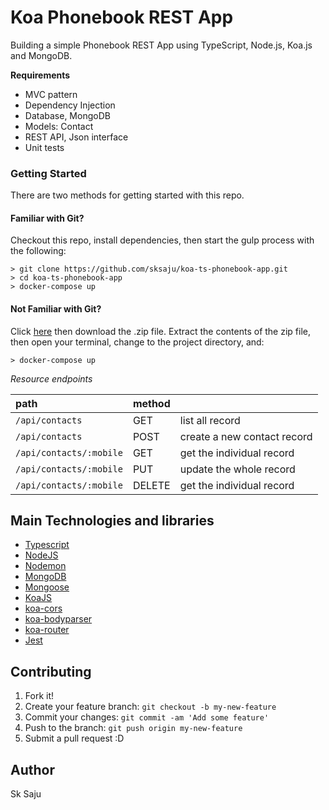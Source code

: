 # Koa Phonebook REST App
Building a simple Phonebook REST App using TypeScript, Node.js, Koa.js and MongoDB.

**Requirements**

* MVC pattern
* Dependency Injection
* Database, MongoDB
* Models: Contact
* REST API, Json interface
* Unit tests

### Getting Started

There are two methods for getting started with this repo.

#### Familiar with Git?
Checkout this repo, install dependencies, then start the gulp process with the following:

```
> git clone https://github.com/sksaju/koa-ts-phonebook-app.git
> cd koa-ts-phonebook-app 
> docker-compose up
```

#### Not Familiar with Git?
Click [here](https://github.com/sksaju/koa-ts-phonebook-app/releases/) then download the .zip file.  Extract the contents of the zip file, then open your terminal, change to the project directory, and:

```
> docker-compose up
```

*Resource endpoints*

| path | method | |
|:--- |:--- | --- |
|`/api/contacts`| GET | list all record |
|`/api/contacts`| POST | create a new contact record |
|`/api/contacts/:mobile`| GET | get the individual record |
|`/api/contacts/:mobile`| PUT | update the whole record |
|`/api/contacts/:mobile`| DELETE | get the individual record |


## Main Technologies and libraries

- <a href="https://typescriptlang.org/">Typescript</a>
- <a href="https://nodejs.org/en/">NodeJS</a>
- <a href="https://nodemon.io/">Nodemon</a>
- <a href="https://mongodb.com/">MongoDB</a>
- <a href="https://mongoosejs.com/">Mongoose</a>
- <a href="https://koajs.com/#">KoaJS</a>
- <a href="https://github.com/koajs/cors">koa-cors</a>
- <a href="https://github.com/koajs/bodyparser">koa-bodyparser</a>
- <a href="https://github.com/alexmingoia/koa-router">koa-router</a>
- <a href="https://jestjs.io/">Jest</a>

## Contributing

1. Fork it!
2. Create your feature branch: `git checkout -b my-new-feature`
3. Commit your changes: `git commit -am 'Add some feature'`
4. Push to the branch: `git push origin my-new-feature`
5. Submit a pull request :D

## Author

Sk Saju